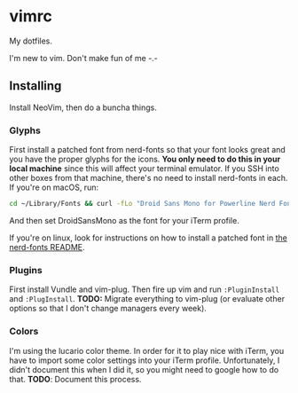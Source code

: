 # vimrc

My dotfiles.

I'm new to vim. Don't make fun of me -.-

## Installing

Install NeoVim, then do a buncha things.

### Glyphs

First install a patched font from nerd-fonts so that your font looks great and you have the proper glyphs for the icons. **You only need to do this in your local machine** since this will affect your terminal emulator. If you SSH into other boxes from that machine, there's no need to install nerd-fonts in each. If you're on macOS, run:

```bash
cd ~/Library/Fonts && curl -fLo "Droid Sans Mono for Powerline Nerd Font Complete.otf" https://raw.githubusercontent.com/ryanoasis/nerd-fonts/master/patched-fonts/DroidSansMono/complete/Droid%20Sans%20Mono%20for%20Powerline%20Nerd%20Font%20Complete.otf
```

And then set DroidSansMono as the font for your iTerm profile.

If you're on linux, look for instructions on how to install a patched font in [the nerd-fonts README](https://github.com/ryanoasis/nerd-fonts#font-installation).

### Plugins

First install Vundle and vim-plug. Then fire up vim and run `:PluginInstall` and `:PlugInstall`. **TODO:** Migrate everything to vim-plug (or evaluate other options so that I don't change managers every week).

### Colors

I'm using the lucario color theme. In order for it to play nice with iTerm, you have to import some color settings into your iTerm profile. Unfortunately, I didn't document this when I did it, so you might need to google how to do that. **TODO**: Document this process.

